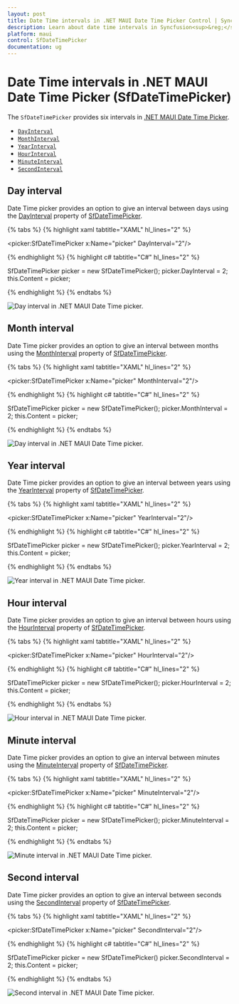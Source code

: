 ```yaml
---
layout: post
title: Date Time intervals in .NET MAUI Date Time Picker Control | Syncfusion<sup>&reg;</sup>
description: Learn about date time intervals in Syncfusion<sup>&reg;</sup> .NET MAUI Date Time Picker (SfDateTimePicker) control and its basic features.
platform: maui
control: SfDateTimePicker
documentation: ug
---
```


# Date Time intervals in .NET MAUI Date Time Picker (SfDateTimePicker)
The `SfDateTimePicker` provides six intervals in [.NET MAUI Date Time Picker](https://www.syncfusion.com/maui-controls/maui-datetimepicker).

 * [`DayInterval`](https://help.syncfusion.com/cr/maui/Syncfusion.Maui.Picker.SfDateTimePicker.html#Syncfusion_Maui_Picker_SfDateTimePicker_DayInterval)
 * [`MonthInterval`](https://help.syncfusion.com/cr/maui/Syncfusion.Maui.Picker.SfDateTimePicker.html#Syncfusion_Maui_Picker_SfDateTimePicker_MonthInterval)
 * [`YearInterval`](https://help.syncfusion.com/cr/maui/Syncfusion.Maui.Picker.SfDateTimePicker.html#Syncfusion_Maui_Picker_SfDateTimePicker_YearInterval)
 * [`HourInterval`](https://help.syncfusion.com/cr/maui/Syncfusion.Maui.Picker.SfDateTimePicker.html#Syncfusion_Maui_Picker_SfDateTimePicker_HourInterval)
 * [`MinuteInterval`](https://help.syncfusion.com/cr/maui/Syncfusion.Maui.Picker.SfDateTimePicker.html#Syncfusion_Maui_Picker_SfDateTimePicker_MinuteInterval)
 * [`SecondInterval`](https://help.syncfusion.com/cr/maui/Syncfusion.Maui.Picker.SfDateTimePicker.html#Syncfusion_Maui_Picker_SfDateTimePicker_SecondInterval)

## Day interval
Date Time picker provides an option to give an interval between days using the [DayInterval](https://help.syncfusion.com/cr/maui/Syncfusion.Maui.Picker.SfDateTimePicker.html#Syncfusion_Maui_Picker_SfDateTimePicker_DayInterval) property of [SfDateTimePicker](https://help.syncfusion.com/cr/maui/Syncfusion.Maui.Picker.SfDateTimePicker.html).

{% tabs %}
{% highlight xaml tabtitle="XAML" hl_lines="2" %}

<picker:SfDateTimePicker x:Name="picker"
                         DayInterval="2"/>

{% endhighlight %}
{% highlight c# tabtitle="C#" hl_lines="2" %}

SfDateTimePicker picker = new SfDateTimePicker();
picker.DayInterval = 2;
this.Content = picker;

{% endhighlight %}
{% endtabs %}

   ![Day interval in .NET MAUI Date Time picker.](images/intervals/maui-date-time-picker-day-interval.png)

## Month interval
Date Time picker provides an option to give an interval between months using the [MonthInterval](https://help.syncfusion.com/cr/maui/Syncfusion.Maui.Picker.SfDateTimePicker.html#Syncfusion_Maui_Picker_SfDateTimePicker_MonthInterval) property of [SfDateTimePicker](https://help.syncfusion.com/cr/maui/Syncfusion.Maui.Picker.SfDateTimePicker.html).

{% tabs %}
{% highlight xaml tabtitle="XAML" hl_lines="2" %}

<picker:SfDateTimePicker x:Name="picker"
                         MonthInterval="2"/>

{% endhighlight %}
{% highlight c# tabtitle="C#" hl_lines="2" %}

SfDateTimePicker picker = new SfDateTimePicker();
picker.MonthInterval = 2;
this.Content = picker;

{% endhighlight %}
{% endtabs %}

   ![Day interval in .NET MAUI Date Time picker.](images/intervals/maui-date-time-picker-month-interval.png)

## Year interval
Date Time picker provides an option to give an interval between years using the [YearInterval](https://help.syncfusion.com/cr/maui/Syncfusion.Maui.Picker.SfDateTimePicker.html#Syncfusion_Maui_Picker_SfDateTimePicker_YearInterval) property of [SfDateTimePicker](https://help.syncfusion.com/cr/maui/Syncfusion.Maui.Picker.SfDateTimePicker.html).

{% tabs %}
{% highlight xaml tabtitle="XAML" hl_lines="2" %}

<picker:SfDateTimePicker x:Name="picker"
                         YearInterval="2"/>

{% endhighlight %}
{% highlight c# tabtitle="C#" hl_lines="2" %}

SfDateTimePicker picker = new SfDateTimePicker();
picker.YearInterval = 2;
this.Content = picker;

{% endhighlight %}
{% endtabs %}

   ![Year interval in .NET MAUI Date Time picker.](images/intervals/maui-date-time-picker-year-interval.png)

## Hour interval
Date Time picker provides an option to give an interval between hours using the [HourInterval](https://help.syncfusion.com/cr/maui/Syncfusion.Maui.Picker.SfDateTimePicker.html#Syncfusion_Maui_Picker_SfDateTimePicker_HourInterval) property of [SfDateTimePicker](https://help.syncfusion.com/cr/maui/Syncfusion.Maui.Picker.SfDateTimePicker.html).

{% tabs %}
{% highlight xaml tabtitle="XAML" hl_lines="2" %}

<picker:SfDateTimePicker x:Name="picker"
                         HourInterval="2"/>

{% endhighlight %}
{% highlight c# tabtitle="C#" hl_lines="2" %}  

SfDateTimePicker picker = new SfDateTimePicker();
picker.HourInterval = 2;
this.Content = picker;

{% endhighlight %}
{% endtabs %}

   ![Hour interval in .NET MAUI Date Time picker.](images/intervals/maui-date-time-picker-hour-interval.png)

## Minute interval
Date Time picker provides an option to give an interval between minutes using the [MinuteInterval](https://help.syncfusion.com/cr/maui/Syncfusion.Maui.Picker.SfDateTimePicker.html#Syncfusion_Maui_Picker_SfDateTimePicker_MinuteInterval) property of [SfDateTimePicker](https://help.syncfusion.com/cr/maui/Syncfusion.Maui.Picker.SfDateTimePicker.html).

{% tabs %}
{% highlight xaml tabtitle="XAML" hl_lines="2" %}

<picker:SfDateTimePicker x:Name="picker"
                         MinuteInterval="2"/>

{% endhighlight %}
{% highlight c# tabtitle="C#" hl_lines="2" %}  

SfDateTimePicker picker = new SfDateTimePicker();
picker.MinuteInterval = 2;
this.Content = picker;

{% endhighlight %}
{% endtabs %}

   ![Minute interval in .NET MAUI Date Time picker.](images/intervals/maui-date-time-picker-minute-interval.png)

## Second interval
Date Time picker provides an option to give an interval between seconds using the [SecondInterval](https://help.syncfusion.com/cr/maui/Syncfusion.Maui.Picker.SfDateTimePicker.html#Syncfusion_Maui_Picker_SfDateTimePicker_SecondInterval) property of [SfDateTimePicker](https://help.syncfusion.com/cr/maui/Syncfusion.Maui.Picker.SfDateTimePicker.html).

{% tabs %}
{% highlight xaml tabtitle="XAML" hl_lines="2" %}

<picker:SfDateTimePicker x:Name="picker"
                         SecondInterval="2"/>

{% endhighlight %}
{% highlight c# tabtitle="C#" hl_lines="2" %}  

SfDateTimePicker picker = new SfDateTimePicker()
picker.SecondInterval = 2;
this.Content = picker;

{% endhighlight %}
{% endtabs %}

   ![Second interval in .NET MAUI Date Time picker.](images/intervals/maui-date-time-picker-second-interval.png)